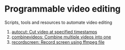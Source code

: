 # Programmable video editing
Scripts, tools and resources to automate video editing


1. [autocut: Cut video at specified timestamps](/autocut.sh)
2. [combinevideos: Combine multiple videos into one](/combinevideos.sh)
3. [recordscreen: Record screen using ffmpeg file](/recordscreen.sh)
